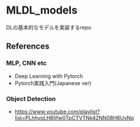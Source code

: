 # MLDL_models
DLの基本的なモデルを実装するrepo

## References
### MLP, CNN etc
* Deep Learning with Pytorch
* Pytorch実践入門(Japanese ver)

### Object Detection
* https://www.youtube.com/playlist?list=PLhhyoLH6Ijfw0TpCTVTNk42NN08H6UvNq
